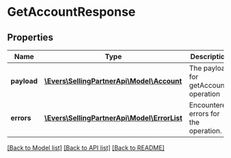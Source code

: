 # GetAccountResponse

## Properties
Name | Type | Description | Notes
------------ | ------------- | ------------- | -------------
**payload** | [**\Evers\SellingPartnerApi\Model\Account**](Account.md) | The payload for getAccount operation | [optional] 
**errors** | [**\Evers\SellingPartnerApi\Model\ErrorList**](ErrorList.md) | Encountered errors for the operation. | [optional] 

[[Back to Model list]](../README.md#documentation-for-models) [[Back to API list]](../README.md#documentation-for-api-endpoints) [[Back to README]](../README.md)


